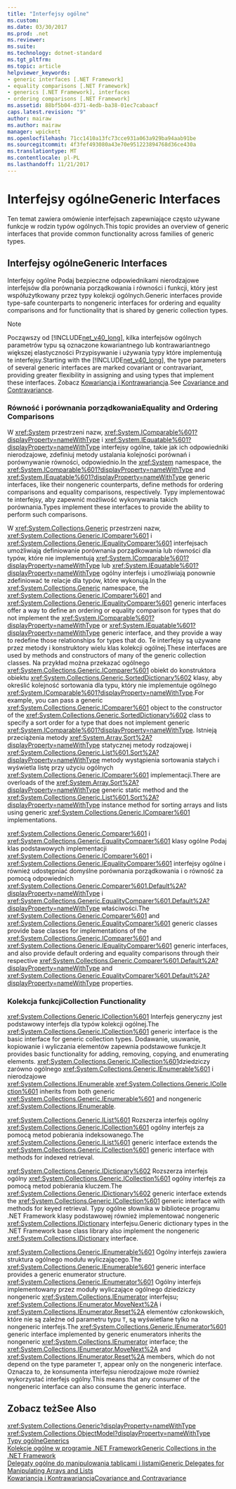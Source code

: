 ```yaml
---
title: "Interfejsy ogólne"
ms.custom: 
ms.date: 03/30/2017
ms.prod: .net
ms.reviewer: 
ms.suite: 
ms.technology: dotnet-standard
ms.tgt_pltfrm: 
ms.topic: article
helpviewer_keywords:
- generic interfaces [.NET Framework]
- equality comparisons [.NET Framework]
- generics [.NET Framework], interfaces
- ordering comparisons [.NET Framework]
ms.assetid: 88bf5b04-d371-4edb-ba38-01ec7cabaacf
caps.latest.revision: "9"
author: mairaw
ms.author: mairaw
manager: wpickett
ms.openlocfilehash: 71cc1410a13fc73cce931a063a929ba94aab91be
ms.sourcegitcommit: 4f3fef493080a43e70e951223894768d36ce430a
ms.translationtype: MT
ms.contentlocale: pl-PL
ms.lasthandoff: 11/21/2017
---
```

# <a name="generic-interfaces"></a><span data-ttu-id="f2f55-102">Interfejsy ogólne</span><span class="sxs-lookup"><span data-stu-id="f2f55-102">Generic Interfaces</span></span>
<span data-ttu-id="f2f55-103">Ten temat zawiera omówienie interfejsach zapewniające często używane funkcje w rodzin typów ogólnych.</span><span class="sxs-lookup"><span data-stu-id="f2f55-103">This topic provides an overview of generic interfaces that provide common functionality across families of generic types.</span></span>  
  
## <a name="generic-interfaces"></a><span data-ttu-id="f2f55-104">Interfejsy ogólne</span><span class="sxs-lookup"><span data-stu-id="f2f55-104">Generic Interfaces</span></span>  
 <span data-ttu-id="f2f55-105">Interfejsy ogólne Podaj bezpieczne odpowiednikami nierodzajowe interfejsów dla porównania porządkowania i równości i funkcji, który jest współużytkowany przez typy kolekcji ogólnych.</span><span class="sxs-lookup"><span data-stu-id="f2f55-105">Generic interfaces provide type-safe counterparts to nongeneric interfaces for ordering and equality comparisons and for functionality that is shared by generic collection types.</span></span>  
  
> [!NOTE]
>  <span data-ttu-id="f2f55-106">Począwszy od [!INCLUDE[net_v40_long](../../../includes/net-v40-long-md.md)], kilka interfejsów ogólnych parametrów typu są oznaczone kowariantnego lub kontrawariantnego większej elastyczności Przypisywanie i używania typy które implementują te interfejsy.</span><span class="sxs-lookup"><span data-stu-id="f2f55-106">Starting with the [!INCLUDE[net_v40_long](../../../includes/net-v40-long-md.md)], the type parameters of several generic interfaces are marked covariant or contravariant, providing greater flexibility in assigning and using types that implement these interfaces.</span></span> <span data-ttu-id="f2f55-107">Zobacz [Kowariancja i Kontrawariancja](../../../docs/standard/generics/covariance-and-contravariance.md).</span><span class="sxs-lookup"><span data-stu-id="f2f55-107">See [Covariance and Contravariance](../../../docs/standard/generics/covariance-and-contravariance.md).</span></span>  
  
### <a name="equality-and-ordering-comparisons"></a><span data-ttu-id="f2f55-108">Równość i porównania porządkowania</span><span class="sxs-lookup"><span data-stu-id="f2f55-108">Equality and Ordering Comparisons</span></span>  
 <span data-ttu-id="f2f55-109">W <xref:System> przestrzeni nazw, <xref:System.IComparable%601?displayProperty=nameWithType> i <xref:System.IEquatable%601?displayProperty=nameWithType> interfejsy ogólne, takie jak ich odpowiedniki nierodzajowe, zdefiniuj metody ustalania kolejności porównań i porównywanie równości, odpowiednio.</span><span class="sxs-lookup"><span data-stu-id="f2f55-109">In the <xref:System> namespace, the <xref:System.IComparable%601?displayProperty=nameWithType> and <xref:System.IEquatable%601?displayProperty=nameWithType> generic interfaces, like their nongeneric counterparts, define methods for ordering comparisons and equality comparisons, respectively.</span></span> <span data-ttu-id="f2f55-110">Typy implementować te interfejsy, aby zapewnić możliwość wykonywania takich porównania.</span><span class="sxs-lookup"><span data-stu-id="f2f55-110">Types implement these interfaces to provide the ability to perform such comparisons.</span></span>  
  
 <span data-ttu-id="f2f55-111">W <xref:System.Collections.Generic> przestrzeni nazw, <xref:System.Collections.Generic.IComparer%601> i <xref:System.Collections.Generic.IEqualityComparer%601> interfejsach umożliwiają definiowanie porównania porządkowania lub równości dla typów, które nie implementują <xref:System.IComparable%601?displayProperty=nameWithType> lub <xref:System.IEquatable%601?displayProperty=nameWithType> ogólny interfejs i umożliwiają ponownie zdefiniować te relacje dla typów, które wykonują.</span><span class="sxs-lookup"><span data-stu-id="f2f55-111">In the <xref:System.Collections.Generic> namespace, the <xref:System.Collections.Generic.IComparer%601> and <xref:System.Collections.Generic.IEqualityComparer%601> generic interfaces offer a way to define an ordering or equality comparison for types that do not implement the <xref:System.IComparable%601?displayProperty=nameWithType> or <xref:System.IEquatable%601?displayProperty=nameWithType> generic interface, and they provide a way to redefine those relationships for types that do.</span></span> <span data-ttu-id="f2f55-112">Te interfejsy są używane przez metody i konstruktory wielu klas kolekcji ogólnej.</span><span class="sxs-lookup"><span data-stu-id="f2f55-112">These interfaces are used by methods and constructors of many of the generic collection classes.</span></span> <span data-ttu-id="f2f55-113">Na przykład można przekazać ogólnego <xref:System.Collections.Generic.IComparer%601> obiekt do konstruktora obiektu <xref:System.Collections.Generic.SortedDictionary%602> klasy, aby określić kolejność sortowania dla typu, który nie implementuje ogólnego <xref:System.IComparable%601?displayProperty=nameWithType>.</span><span class="sxs-lookup"><span data-stu-id="f2f55-113">For example, you can pass a generic <xref:System.Collections.Generic.IComparer%601> object to the constructor of the <xref:System.Collections.Generic.SortedDictionary%602> class to specify a sort order for a type that does not implement generic <xref:System.IComparable%601?displayProperty=nameWithType>.</span></span> <span data-ttu-id="f2f55-114">Istnieją przeciążenia metody <xref:System.Array.Sort%2A?displayProperty=nameWithType> statycznej metody rodzajowej i <xref:System.Collections.Generic.List%601.Sort%2A?displayProperty=nameWithType> metody wystąpienia sortowania stałych i wyświetla listę przy użyciu ogólnych <xref:System.Collections.Generic.IComparer%601> implementacji.</span><span class="sxs-lookup"><span data-stu-id="f2f55-114">There are overloads of the <xref:System.Array.Sort%2A?displayProperty=nameWithType> generic static method and the <xref:System.Collections.Generic.List%601.Sort%2A?displayProperty=nameWithType> instance method for sorting arrays and lists using generic <xref:System.Collections.Generic.IComparer%601> implementations.</span></span>  
  
 <span data-ttu-id="f2f55-115"><xref:System.Collections.Generic.Comparer%601> i <xref:System.Collections.Generic.EqualityComparer%601> klasy ogólne Podaj klas podstawowych implementacji <xref:System.Collections.Generic.IComparer%601> i <xref:System.Collections.Generic.IEqualityComparer%601> interfejsy ogólne i również udostępniać domyślne porównania porządkowania i o równość za pomocą odpowiednich <xref:System.Collections.Generic.Comparer%601.Default%2A?displayProperty=nameWithType> i <xref:System.Collections.Generic.EqualityComparer%601.Default%2A?displayProperty=nameWithType> właściwości.</span><span class="sxs-lookup"><span data-stu-id="f2f55-115">The <xref:System.Collections.Generic.Comparer%601> and <xref:System.Collections.Generic.EqualityComparer%601> generic classes provide base classes for implementations of the <xref:System.Collections.Generic.IComparer%601> and <xref:System.Collections.Generic.IEqualityComparer%601> generic interfaces, and also provide default ordering and equality comparisons through their respective <xref:System.Collections.Generic.Comparer%601.Default%2A?displayProperty=nameWithType> and <xref:System.Collections.Generic.EqualityComparer%601.Default%2A?displayProperty=nameWithType> properties.</span></span>  
  
### <a name="collection-functionality"></a><span data-ttu-id="f2f55-116">Kolekcja funkcji</span><span class="sxs-lookup"><span data-stu-id="f2f55-116">Collection Functionality</span></span>  
 <span data-ttu-id="f2f55-117"><xref:System.Collections.Generic.ICollection%601> Interfejs generyczny jest podstawowy interfejs dla typów kolekcji ogólnej.</span><span class="sxs-lookup"><span data-stu-id="f2f55-117">The <xref:System.Collections.Generic.ICollection%601> generic interface is the basic interface for generic collection types.</span></span> <span data-ttu-id="f2f55-118">Dodawanie, usuwanie, kopiowanie i wyliczania elementów zapewnia podstawowe funkcje.</span><span class="sxs-lookup"><span data-stu-id="f2f55-118">It provides basic functionality for adding, removing, copying, and enumerating elements.</span></span> <span data-ttu-id="f2f55-119"><xref:System.Collections.Generic.ICollection%601>dziedziczy zarówno ogólnego <xref:System.Collections.Generic.IEnumerable%601> i nierodzajowe <xref:System.Collections.IEnumerable>.</span><span class="sxs-lookup"><span data-stu-id="f2f55-119"><xref:System.Collections.Generic.ICollection%601> inherits from both generic <xref:System.Collections.Generic.IEnumerable%601> and nongeneric <xref:System.Collections.IEnumerable>.</span></span>  
  
 <span data-ttu-id="f2f55-120"><xref:System.Collections.Generic.IList%601> Rozszerza interfejs ogólny <xref:System.Collections.Generic.ICollection%601> ogólny interfejs za pomocą metod pobierania indeksowanego.</span><span class="sxs-lookup"><span data-stu-id="f2f55-120">The <xref:System.Collections.Generic.IList%601> generic interface extends the <xref:System.Collections.Generic.ICollection%601> generic interface with methods for indexed retrieval.</span></span>  
  
 <span data-ttu-id="f2f55-121"><xref:System.Collections.Generic.IDictionary%602> Rozszerza interfejs ogólny <xref:System.Collections.Generic.ICollection%601> ogólny interfejs za pomocą metod pobierania kluczem.</span><span class="sxs-lookup"><span data-stu-id="f2f55-121">The <xref:System.Collections.Generic.IDictionary%602> generic interface extends the <xref:System.Collections.Generic.ICollection%601> generic interface with methods for keyed retrieval.</span></span> <span data-ttu-id="f2f55-122">Typy ogólne słownika w bibliotece programu .NET Framework klasy podstawowej również implementować nongeneric <xref:System.Collections.IDictionary> interfejsu.</span><span class="sxs-lookup"><span data-stu-id="f2f55-122">Generic dictionary types in the .NET Framework base class library also implement the nongeneric <xref:System.Collections.IDictionary> interface.</span></span>  
  
 <span data-ttu-id="f2f55-123"><xref:System.Collections.Generic.IEnumerable%601> Ogólny interfejs zawiera struktura ogólnego modułu wyliczającego.</span><span class="sxs-lookup"><span data-stu-id="f2f55-123">The <xref:System.Collections.Generic.IEnumerable%601> generic interface provides a generic enumerator structure.</span></span> <span data-ttu-id="f2f55-124"><xref:System.Collections.Generic.IEnumerator%601> Ogólny interfejs implementowany przez moduły wyliczające ogólnego dziedziczy nongeneric <xref:System.Collections.IEnumerator> interfejsu; <xref:System.Collections.IEnumerator.MoveNext%2A> i <xref:System.Collections.IEnumerator.Reset%2A> elementów członkowskich, które nie są zależne od parametru typu `T`, są wyświetlane tylko na nongeneric interfejs.</span><span class="sxs-lookup"><span data-stu-id="f2f55-124">The <xref:System.Collections.Generic.IEnumerator%601> generic interface implemented by generic enumerators inherits the nongeneric <xref:System.Collections.IEnumerator> interface; the <xref:System.Collections.IEnumerator.MoveNext%2A> and <xref:System.Collections.IEnumerator.Reset%2A> members, which do not depend on the type parameter `T`, appear only on the nongeneric interface.</span></span> <span data-ttu-id="f2f55-125">Oznacza to, że konsumenta interfejsu nierodzajowe może również wykorzystać interfejs ogólny.</span><span class="sxs-lookup"><span data-stu-id="f2f55-125">This means that any consumer of the nongeneric interface can also consume the generic interface.</span></span>  
  
## <a name="see-also"></a><span data-ttu-id="f2f55-126">Zobacz też</span><span class="sxs-lookup"><span data-stu-id="f2f55-126">See Also</span></span>  
 <xref:System.Collections.Generic?displayProperty=nameWithType>  
 <xref:System.Collections.ObjectModel?displayProperty=nameWithType>  
 [<span data-ttu-id="f2f55-127">Typy ogólne</span><span class="sxs-lookup"><span data-stu-id="f2f55-127">Generics</span></span>](../../../docs/standard/generics/index.md)  
 [<span data-ttu-id="f2f55-128">Kolekcje ogólne w programie .NET Framework</span><span class="sxs-lookup"><span data-stu-id="f2f55-128">Generic Collections in the .NET Framework</span></span>](../../../docs/standard/generics/collections.md)  
 [<span data-ttu-id="f2f55-129">Delegaty ogólne do manipulowania tablicami i listami</span><span class="sxs-lookup"><span data-stu-id="f2f55-129">Generic Delegates for Manipulating Arrays and Lists</span></span>](../../../docs/standard/generics/delegates-for-manipulating-arrays-and-lists.md)  
 [<span data-ttu-id="f2f55-130">Kowariancja i Kontrawariancja</span><span class="sxs-lookup"><span data-stu-id="f2f55-130">Covariance and Contravariance</span></span>](../../../docs/standard/generics/covariance-and-contravariance.md)
